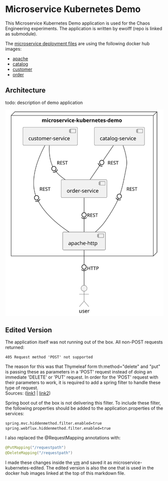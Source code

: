 # Microservice Kubernetes Demo
This Microservice Kubernetes Demo application is used for the Chaos Engineering experiments.
The application is written by ewolff (repo is linked as submodule).

The [microservice deployment files](microservices.yaml) are using the following docker hub images:
* [apache](https://hub.docker.com/repository/docker/tuncercatalkaya/microservice-kubernetes-demo-apache)
* [catalog](https://hub.docker.com/repository/docker/tuncercatalkaya/microservice-kubernetes-demo-catalog)
* [customer](https://hub.docker.com/repository/docker/tuncercatalkaya/microservice-kubernetes-demo-customer)
* [order](https://hub.docker.com/repository/docker/tuncercatalkaya/microservice-kubernetes-demo-order)

## Architecture
todo: description of demo application

![](uml/microservice-kubernetes-demo.svg)

## Edited Version
The application itself was not running out of the box. All non-POST requests returned:
```
405 Request method 'POST' not supported
```
The reason for this was that Thymeleaf form th:method="delete" and "put" is passing these as
parameters in a 'POST' request instead of doing an immediate 'DELETE' or 'PUT' request.
In order for the 'POST' request with their parameters to work, it is required
to add a spring filter to handle these type of request.  
Sources: ([link1](https://stackoverflow.com/questions/52215877/thymeleaf-405-request-method-post-not-supported)
|
[link2](https://stackoverflow.com/questions/72744349/thymeleaf-thmethod-delete-put-leads-to-request-method-post-not-supported))

Spring boot out of the box is not delivering this filter. To include these filter,
the following properties should be added to the application.properties of the services:
```properties
spring.mvc.hiddenmethod.filter.enabled=true
spring.webflux.hiddenmethod.filter.enabled=true
```
I also replaced the @RequestMapping annotations with:
```java
@PutMapping("/requestpath")
@DeleteMapping("/requestpath")
```

I made these changes inside the [vm](../vm/) and saved it as microservice-kubernetes-edited.
The edited version is also the one that is used in the docker hub images linked at the top
of this markdown file.